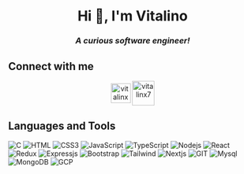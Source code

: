 <h1 align="center">Hi 👋, I'm Vitalino </h1>

<h3 align="center"><i>A curious software engineer!</i></h3>

  

## Connect with me

<p align="center">
<a href="https://linkedin.com/in/vitalinx7" target="blank"><img align="center" src="https://cdn.jsdelivr.net/gh/devicons/devicon/icons/linkedin/linkedin-original.svg" " alt="vitalinx7" height="40" width="40" /></a>
<a href="https://instagram.com/vitalinx7" target="blank"><img align="center" src="https://www.svgrepo.com/show/452229/instagram-1.svg" alt="vitalinx7" height="50" width="45" />
</a>
</p>

## Languages and Tools

![C](https://img.shields.io/badge/C-A8B9CC.svg?style=for-the-badge&logo=C&logoColor=black)
![HTML](https://img.shields.io/badge/HTML5-E34F26?style=for-the-badge&logo=html5&logoColor=white)
![CSS3](https://img.shields.io/badge/CSS3-1572B6.svg?style=for-the-badge&logo=CSS3&logoColor=white)
![JavaScript](https://img.shields.io/badge/JavaScript-F7DF1E.svg?style=for-the-badge&logo=JavaScript&logoColor=black)
![TypeScript](https://img.shields.io/badge/TypeScript-3178C6.svg?style=for-the-badge&logo=TypeScript&logoColor=white)
![Nodejs](https://img.shields.io/badge/Node.js-339933.svg?style=for-the-badge&logo=nodedotjs&logoColor=white)
![React](https://img.shields.io/badge/React-61DAFB.svg?style=for-the-badge&logo=React&logoColor=black)
![Redux](https://img.shields.io/badge/Redux-764ABC.svg?style=for-the-badge&logo=Redux&logoColor=white)
![Expressjs](https://img.shields.io/badge/Express-000000.svg?style=for-the-badge&logo=Express&logoColor=white)
![Bootstrap](https://img.shields.io/badge/Bootstrap-7952B3.svg?style=for-the-badge&logo=Bootstrap&logoColor=white)
![Tailwind](https://img.shields.io/badge/Tailwind%20CSS-06B6D4.svg?style=for-the-badge&logo=Tailwind-CSS&logoColor=white)
![Nextjs](https://img.shields.io/badge/Next.js-000000.svg?style=for-the-badge&logo=nextdotjs&logoColor=white)
![GIT](https://img.shields.io/badge/Git-F05032.svg?style=for-the-badge&logo=Git&logoColor=white)
![Mysql](https://img.shields.io/badge/MySQL-4479A1.svg?style=for-the-badge&logo=MySQL&logoColor=white)
![MongoDB](https://img.shields.io/badge/MongoDB-47A248.svg?style=for-the-badge&logo=MongoDB&logoColor=white)
![GCP](https://img.shields.io/badge/Google%20Cloud-4285F4.svg?style=for-the-badge&logo=Google-Cloud&logoColor=white)
![]()
![]()









